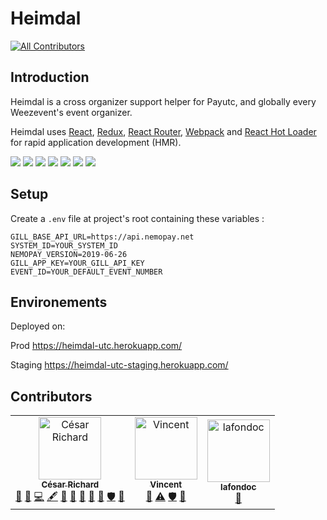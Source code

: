 # Heimdal

[![All Contributors](https://img.shields.io/badge/all_contributors-3-orange.svg?style=flat-square)](#contributors)

## Introduction
Heimdal is a cross organizer support helper for Payutc, and globally every Weezevent's event organizer.


Heimdal uses [React](https://facebook.github.io/react/), [Redux](https://github.com/reactjs/redux), [React Router](https://github.com/reactjs/react-router), [Webpack](http://webpack.github.io/docs/) and [React Hot Loader](https://github.com/gaearon/react-hot-loader) for rapid application development (HMR).

<a href="https://facebook.github.io/react/"><img src="https://github.com/electron-react-boilerplate/electron-react-boilerplate/blob/next/internals/img/react-padded-90.png" /></a>
<a href="https://webpack.github.io/"><img src="https://github.com/electron-react-boilerplate/electron-react-boilerplate/blob/next/internals/img/webpack-padded-90.png" /></a>
<a href="http://redux.js.org/"><img src="https://github.com/electron-react-boilerplate/electron-react-boilerplate/blob/next/internals/img/redux-padded-90.png" /></a>
<a href="https://github.com/ReactTraining/react-router"><img src="https://github.com/electron-react-boilerplate/electron-react-boilerplate/blob/next/internals/img/react-router-padded-90.png" /></a>
<a href="http://eslint.org/"><img src="https://github.com/electron-react-boilerplate/electron-react-boilerplate/blob/next/internals/img/eslint-padded-90.png" /></a>
<a href="https://facebook.github.io/jest/"><img src="https://github.com/electron-react-boilerplate/electron-react-boilerplate/blob/next/internals/img/jest-padded-90.png" /></a>
<a href="https://yarnpkg.com/"><img src="https://github.com/electron-react-boilerplate/electron-react-boilerplate/blob/next/internals/img/yarn-padded-90.png" /></a>

## Setup

Create a `.env` file at project's root containing these variables :

```
GILL_BASE_API_URL=https://api.nemopay.net
SYSTEM_ID=YOUR_SYSTEM_ID
NEMOPAY_VERSION=2019-06-26
GILL_APP_KEY=YOUR_GILL_API_KEY
EVENT_ID=YOUR_DEFAULT_EVENT_NUMBER
```

## Environements

Deployed on:

Prod https://heimdal-utc.herokuapp.com/

Staging https://heimdal-utc-staging.herokuapp.com/

## Contributors

<!-- ALL-CONTRIBUTORS-LIST:START - Do not remove or modify this section -->
<!-- prettier-ignore -->
<table>
  <tr>
    <td align="center"><a href="https://github.com/cesar-richard"><img src="https://avatars0.githubusercontent.com/u/5199868?v=4" width="100px;" alt="César Richard"/><br /><sub><b>César Richard</b></sub></a><br /><a href="#design-cesar-richard" title="Design">🎨</a> <a href="https://github.com/cesar-richard/heimdal/issues?q=author%3Acesar-richard" title="Bug reports">🐛</a> <a href="https://github.com/cesar-richard/heimdal/commits?author=cesar-richard" title="Code">💻</a> <a href="#content-cesar-richard" title="Content">🖋</a> <a href="https://github.com/cesar-richard/heimdal/commits?author=cesar-richard" title="Documentation">📖</a> <a href="#ideas-cesar-richard" title="Ideas, Planning, & Feedback">🤔</a> <a href="#projectManagement-cesar-richard" title="Project Management">📆</a> <a href="#question-cesar-richard" title="Answering Questions">💬</a> <a href="#review-cesar-richard" title="Reviewed Pull Requests">👀</a> <a href="#security-cesar-richard" title="Security">🛡️</a> <a href="#tool-cesar-richard" title="Tools">🔧</a></td>
    <td align="center"><a href="http://vincentbenoit.com/"><img src="https://avatars1.githubusercontent.com/u/10948086?v=4" width="100px;" alt="Vincent"/><br /><sub><b>Vincent</b></sub></a><br /><a href="#review-vinz51" title="Reviewed Pull Requests">👀</a> <a href="https://github.com/cesar-richard/heimdal/commits?author=vinz51" title="Tests">⚠️</a> <a href="#security-vinz51" title="Security">🛡️</a> <a href="#userTesting-vinz51" title="User Testing">📓</a></td>
    <td align="center"><a href="https://github.com/lafondoc"><img src="https://avatars0.githubusercontent.com/u/49404129?v=4" width="100px;" alt="lafondoc"/><br /><sub><b>lafondoc</b></sub></a><br /><a href="#userTesting-lafondoc" title="User Testing">📓</a></td>
  </tr>
</table>

<!-- ALL-CONTRIBUTORS-LIST:END -->
